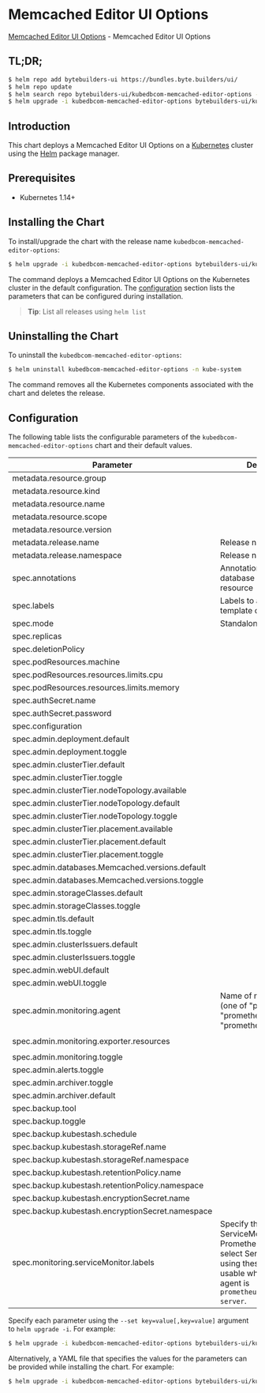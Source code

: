 # Memcached Editor UI Options

[Memcached Editor UI Options](https://byte.builders) - Memcached Editor UI Options

## TL;DR;

```bash
$ helm repo add bytebuilders-ui https://bundles.byte.builders/ui/
$ helm repo update
$ helm search repo bytebuilders-ui/kubedbcom-memcached-editor-options --version=v0.5.0
$ helm upgrade -i kubedbcom-memcached-editor-options bytebuilders-ui/kubedbcom-memcached-editor-options -n kube-system --create-namespace --version=v0.5.0
```

## Introduction

This chart deploys a Memcached Editor UI Options on a [Kubernetes](http://kubernetes.io) cluster using the [Helm](https://helm.sh) package manager.

## Prerequisites

- Kubernetes 1.14+

## Installing the Chart

To install/upgrade the chart with the release name `kubedbcom-memcached-editor-options`:

```bash
$ helm upgrade -i kubedbcom-memcached-editor-options bytebuilders-ui/kubedbcom-memcached-editor-options -n kube-system --create-namespace --version=v0.5.0
```

The command deploys a Memcached Editor UI Options on the Kubernetes cluster in the default configuration. The [configuration](#configuration) section lists the parameters that can be configured during installation.

> **Tip**: List all releases using `helm list`

## Uninstalling the Chart

To uninstall the `kubedbcom-memcached-editor-options`:

```bash
$ helm uninstall kubedbcom-memcached-editor-options -n kube-system
```

The command removes all the Kubernetes components associated with the chart and deletes the release.

## Configuration

The following table lists the configurable parameters of the `kubedbcom-memcached-editor-options` chart and their default values.

|                    Parameter                     |                                                                                Description                                                                                |                          Default                          |
|--------------------------------------------------|---------------------------------------------------------------------------------------------------------------------------------------------------------------------------|-----------------------------------------------------------|
| metadata.resource.group                          |                                                                                                                                                                           | <code>kubedb.com</code>                                   |
| metadata.resource.kind                           |                                                                                                                                                                           | <code>Memcached</code>                                    |
| metadata.resource.name                           |                                                                                                                                                                           | <code>memcacheds</code>                                   |
| metadata.resource.scope                          |                                                                                                                                                                           | <code>Namespaced</code>                                   |
| metadata.resource.version                        |                                                                                                                                                                           | <code>v1alpha2</code>                                     |
| metadata.release.name                            | Release name                                                                                                                                                              | <code>""</code>                                           |
| metadata.release.namespace                       | Release namespace                                                                                                                                                         | <code>""</code>                                           |
| spec.annotations                                 | Annotations to add to the database custom resource                                                                                                                        | <code>{}</code>                                           |
| spec.labels                                      | Labels to add to all the template objects                                                                                                                                 | <code>{}</code>                                           |
| spec.mode                                        | Standalone, Replicaset                                                                                                                                                    | <code>Replicaset</code>                                   |
| spec.replicas                                    |                                                                                                                                                                           | <code>3</code>                                            |
| spec.deletionPolicy                              |                                                                                                                                                                           | <code>WipeOut</code>                                      |
| spec.podResources.machine                        |                                                                                                                                                                           | <code>""</code>                                           |
| spec.podResources.resources.limits.cpu           |                                                                                                                                                                           | <code>500m</code>                                         |
| spec.podResources.resources.limits.memory        |                                                                                                                                                                           | <code>1Gi</code>                                          |
| spec.authSecret.name                             |                                                                                                                                                                           | <code>""</code>                                           |
| spec.authSecret.password                         |                                                                                                                                                                           | <code>""</code>                                           |
| spec.configuration                               |                                                                                                                                                                           | <code>""</code>                                           |
| spec.admin.deployment.default                    |                                                                                                                                                                           | <code>Shared</code>                                       |
| spec.admin.deployment.toggle                     |                                                                                                                                                                           | <code>true</code>                                         |
| spec.admin.clusterTier.default                   |                                                                                                                                                                           | <code>"GeneralPurpose"</code>                             |
| spec.admin.clusterTier.toggle                    |                                                                                                                                                                           | <code>true</code>                                         |
| spec.admin.clusterTier.nodeTopology.available    |                                                                                                                                                                           | <code>[]</code>                                           |
| spec.admin.clusterTier.nodeTopology.default      |                                                                                                                                                                           | <code>""</code>                                           |
| spec.admin.clusterTier.nodeTopology.toggle       |                                                                                                                                                                           | <code>true</code>                                         |
| spec.admin.clusterTier.placement.available       |                                                                                                                                                                           | <code>[]</code>                                           |
| spec.admin.clusterTier.placement.default         |                                                                                                                                                                           | <code>""</code>                                           |
| spec.admin.clusterTier.placement.toggle          |                                                                                                                                                                           | <code>true</code>                                         |
| spec.admin.databases.Memcached.versions.default  |                                                                                                                                                                           | <code>"1.6.22"</code>                                     |
| spec.admin.databases.Memcached.versions.toggle   |                                                                                                                                                                           | <code>true</code>                                         |
| spec.admin.storageClasses.default                |                                                                                                                                                                           | <code>"default"</code>                                    |
| spec.admin.storageClasses.toggle                 |                                                                                                                                                                           | <code>true</code>                                         |
| spec.admin.tls.default                           |                                                                                                                                                                           | <code>false</code>                                        |
| spec.admin.tls.toggle                            |                                                                                                                                                                           | <code>false</code>                                        |
| spec.admin.clusterIssuers.default                |                                                                                                                                                                           | <code>"cluster-issuer"</code>                             |
| spec.admin.clusterIssuers.toggle                 |                                                                                                                                                                           | <code>true</code>                                         |
| spec.admin.webUI.default                         |                                                                                                                                                                           | <code>false</code>                                        |
| spec.admin.webUI.toggle                          |                                                                                                                                                                           | <code>false</code>                                        |
| spec.admin.monitoring.agent                      | Name of monitoring agent (one of "prometheus.io", "prometheus.io/operator", "prometheus.io/builtin")                                                                      | <code>prometheus.io/operator</code>                       |
| spec.admin.monitoring.exporter.resources         |                                                                                                                                                                           | <code>{"requests":{"cpu":"100m","memory":"128Mi"}}</code> |
| spec.admin.monitoring.toggle                     |                                                                                                                                                                           | <code>true</code>                                         |
| spec.admin.alerts.toggle                         |                                                                                                                                                                           | <code>false</code>                                        |
| spec.admin.archiver.toggle                       |                                                                                                                                                                           | <code>false</code>                                        |
| spec.admin.archiver.default                      |                                                                                                                                                                           | <code>false</code>                                        |
| spec.backup.tool                                 |                                                                                                                                                                           | <code>""</code>                                           |
| spec.backup.toggle                               |                                                                                                                                                                           | <code>true</code>                                         |
| spec.backup.kubestash.schedule                   |                                                                                                                                                                           | <code>""</code>                                           |
| spec.backup.kubestash.storageRef.name            |                                                                                                                                                                           | <code>""</code>                                           |
| spec.backup.kubestash.storageRef.namespace       |                                                                                                                                                                           | <code>""</code>                                           |
| spec.backup.kubestash.retentionPolicy.name       |                                                                                                                                                                           | <code>""</code>                                           |
| spec.backup.kubestash.retentionPolicy.namespace  |                                                                                                                                                                           | <code>""</code>                                           |
| spec.backup.kubestash.encryptionSecret.name      |                                                                                                                                                                           | <code>""</code>                                           |
| spec.backup.kubestash.encryptionSecret.namespace |                                                                                                                                                                           | <code>""</code>                                           |
| spec.monitoring.serviceMonitor.labels            | Specify the labels for ServiceMonitor. Prometheus crd will select ServiceMonitor using these labels. Only usable when monitoring agent is `prometheus.io/webhook server`. | <code>{}</code>                                           |


Specify each parameter using the `--set key=value[,key=value]` argument to `helm upgrade -i`. For example:

```bash
$ helm upgrade -i kubedbcom-memcached-editor-options bytebuilders-ui/kubedbcom-memcached-editor-options -n kube-system --create-namespace --version=v0.5.0 --set metadata.resource.group=kubedb.com
```

Alternatively, a YAML file that specifies the values for the parameters can be provided while
installing the chart. For example:

```bash
$ helm upgrade -i kubedbcom-memcached-editor-options bytebuilders-ui/kubedbcom-memcached-editor-options -n kube-system --create-namespace --version=v0.5.0 --values values.yaml
```
